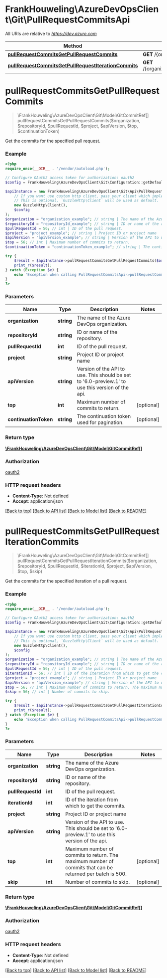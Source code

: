 # FrankHouweling\AzureDevOpsClient\Git\PullRequestCommitsApi

All URIs are relative to *https://dev.azure.com*

Method | HTTP request | Description
------------- | ------------- | -------------
[**pullRequestCommitsGetPullRequestCommits**](PullRequestCommitsApi.md#pullRequestCommitsGetPullRequestCommits) | **GET** /{organization}/{project}/_apis/git/repositories/{repositoryId}/pullRequests/{pullRequestId}/commits | 
[**pullRequestCommitsGetPullRequestIterationCommits**](PullRequestCommitsApi.md#pullRequestCommitsGetPullRequestIterationCommits) | **GET** /{organization}/{project}/_apis/git/repositories/{repositoryId}/pullRequests/{pullRequestId}/iterations/{iterationId}/commits | 


# **pullRequestCommitsGetPullRequestCommits**
> \FrankHouweling\AzureDevOpsClient\Git\Model\GitCommitRef[] pullRequestCommitsGetPullRequestCommits($organization, $repositoryId, $pullRequestId, $project, $apiVersion, $top, $continuationToken)



Get the commits for the specified pull request.

### Example
```php
<?php
require_once(__DIR__ . '/vendor/autoload.php');

// Configure OAuth2 access token for authorization: oauth2
$config = FrankHouweling\AzureDevOpsClient\Git\Configuration::getDefaultConfiguration()->setAccessToken('YOUR_ACCESS_TOKEN');

$apiInstance = new FrankHouweling\AzureDevOpsClient\Git\Api\PullRequestCommitsApi(
    // If you want use custom http client, pass your client which implements `GuzzleHttp\ClientInterface`.
    // This is optional, `GuzzleHttp\Client` will be used as default.
    new GuzzleHttp\Client(),
    $config
);
$organization = "organization_example"; // string | The name of the Azure DevOps organization.
$repositoryId = "repositoryId_example"; // string | ID or name of the repository.
$pullRequestId = 56; // int | ID of the pull request.
$project = "project_example"; // string | Project ID or project name
$apiVersion = "apiVersion_example"; // string | Version of the API to use.  This should be set to '6.0-preview.1' to use this version of the api.
$top = 56; // int | Maximum number of commits to return.
$continuationToken = "continuationToken_example"; // string | The continuation token used for pagination.

try {
    $result = $apiInstance->pullRequestCommitsGetPullRequestCommits($organization, $repositoryId, $pullRequestId, $project, $apiVersion, $top, $continuationToken);
    print_r($result);
} catch (Exception $e) {
    echo 'Exception when calling PullRequestCommitsApi->pullRequestCommitsGetPullRequestCommits: ', $e->getMessage(), PHP_EOL;
}
?>
```

### Parameters

Name | Type | Description  | Notes
------------- | ------------- | ------------- | -------------
 **organization** | **string**| The name of the Azure DevOps organization. |
 **repositoryId** | **string**| ID or name of the repository. |
 **pullRequestId** | **int**| ID of the pull request. |
 **project** | **string**| Project ID or project name |
 **apiVersion** | **string**| Version of the API to use.  This should be set to &#39;6.0-preview.1&#39; to use this version of the api. |
 **top** | **int**| Maximum number of commits to return. | [optional]
 **continuationToken** | **string**| The continuation token used for pagination. | [optional]

### Return type

[**\FrankHouweling\AzureDevOpsClient\Git\Model\GitCommitRef[]**](../Model/GitCommitRef.md)

### Authorization

[oauth2](../../README.md#oauth2)

### HTTP request headers

 - **Content-Type**: Not defined
 - **Accept**: application/json

[[Back to top]](#) [[Back to API list]](../../README.md#documentation-for-api-endpoints) [[Back to Model list]](../../README.md#documentation-for-models) [[Back to README]](../../README.md)

# **pullRequestCommitsGetPullRequestIterationCommits**
> \FrankHouweling\AzureDevOpsClient\Git\Model\GitCommitRef[] pullRequestCommitsGetPullRequestIterationCommits($organization, $repositoryId, $pullRequestId, $iterationId, $project, $apiVersion, $top, $skip)



Get the commits for the specified iteration of a pull request.

### Example
```php
<?php
require_once(__DIR__ . '/vendor/autoload.php');

// Configure OAuth2 access token for authorization: oauth2
$config = FrankHouweling\AzureDevOpsClient\Git\Configuration::getDefaultConfiguration()->setAccessToken('YOUR_ACCESS_TOKEN');

$apiInstance = new FrankHouweling\AzureDevOpsClient\Git\Api\PullRequestCommitsApi(
    // If you want use custom http client, pass your client which implements `GuzzleHttp\ClientInterface`.
    // This is optional, `GuzzleHttp\Client` will be used as default.
    new GuzzleHttp\Client(),
    $config
);
$organization = "organization_example"; // string | The name of the Azure DevOps organization.
$repositoryId = "repositoryId_example"; // string | ID or name of the repository.
$pullRequestId = 56; // int | ID of the pull request.
$iterationId = 56; // int | ID of the iteration from which to get the commits.
$project = "project_example"; // string | Project ID or project name
$apiVersion = "apiVersion_example"; // string | Version of the API to use.  This should be set to '6.0-preview.1' to use this version of the api.
$top = 56; // int | Maximum number of commits to return. The maximum number of commits that can be returned per batch is 500.
$skip = 56; // int | Number of commits to skip.

try {
    $result = $apiInstance->pullRequestCommitsGetPullRequestIterationCommits($organization, $repositoryId, $pullRequestId, $iterationId, $project, $apiVersion, $top, $skip);
    print_r($result);
} catch (Exception $e) {
    echo 'Exception when calling PullRequestCommitsApi->pullRequestCommitsGetPullRequestIterationCommits: ', $e->getMessage(), PHP_EOL;
}
?>
```

### Parameters

Name | Type | Description  | Notes
------------- | ------------- | ------------- | -------------
 **organization** | **string**| The name of the Azure DevOps organization. |
 **repositoryId** | **string**| ID or name of the repository. |
 **pullRequestId** | **int**| ID of the pull request. |
 **iterationId** | **int**| ID of the iteration from which to get the commits. |
 **project** | **string**| Project ID or project name |
 **apiVersion** | **string**| Version of the API to use.  This should be set to &#39;6.0-preview.1&#39; to use this version of the api. |
 **top** | **int**| Maximum number of commits to return. The maximum number of commits that can be returned per batch is 500. | [optional]
 **skip** | **int**| Number of commits to skip. | [optional]

### Return type

[**\FrankHouweling\AzureDevOpsClient\Git\Model\GitCommitRef[]**](../Model/GitCommitRef.md)

### Authorization

[oauth2](../../README.md#oauth2)

### HTTP request headers

 - **Content-Type**: Not defined
 - **Accept**: application/json

[[Back to top]](#) [[Back to API list]](../../README.md#documentation-for-api-endpoints) [[Back to Model list]](../../README.md#documentation-for-models) [[Back to README]](../../README.md)

